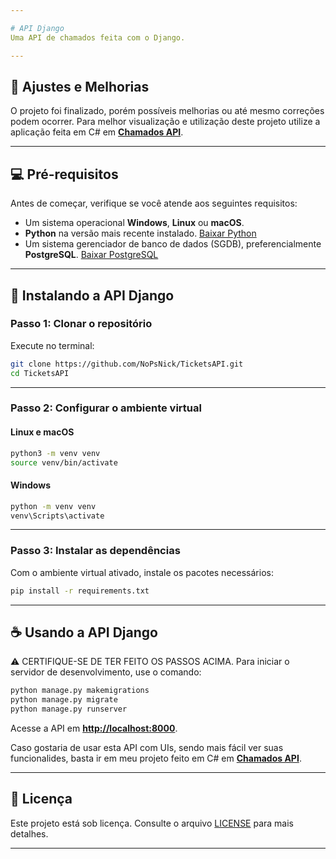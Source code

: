 ```yaml
---

# API Django
Uma API de chamados feita com o Django.

---
```


## 🚧 **Ajustes e Melhorias**

O projeto foi finalizado, porém possíveis melhorias ou até mesmo correções podem ocorrer.
Para melhor visualização e utilização deste projeto utilize a aplicação feita em C# em **[Chamados API](https://github.com/NoPsNick/ChamadosAPI)**.

---

## 💻 **Pré-requisitos**

Antes de começar, verifique se você atende aos seguintes requisitos:

- Um sistema operacional **Windows**, **Linux** ou **macOS**.
- **Python** na versão mais recente instalado. [Baixar Python](https://www.python.org/downloads/)  
- Um sistema gerenciador de banco de dados (SGDB), preferencialmente **PostgreSQL**. [Baixar PostgreSQL](https://www.postgresql.org/download/)  

---

## 🚀 **Instalando a API Django**

### **Passo 1: Clonar o repositório**

Execute no terminal:  

```bash
git clone https://github.com/NoPsNick/TicketsAPI.git
cd TicketsAPI
```

---

### **Passo 2: Configurar o ambiente virtual**

#### **Linux e macOS**

```bash
python3 -m venv venv
source venv/bin/activate
```

#### **Windows**

```bash
python -m venv venv
venv\Scripts\activate
```

---

### **Passo 3: Instalar as dependências**

Com o ambiente virtual ativado, instale os pacotes necessários:  

```bash
pip install -r requirements.txt
```

---

## ☕ **Usando a API Django**
⚠️ CERTIFIQUE-SE DE TER FEITO OS PASSOS ACIMA.
Para iniciar o servidor de desenvolvimento, use o comando:  

```bash
python manage.py makemigrations
python manage.py migrate
python manage.py runserver
```

Acesse a API em **[http://localhost:8000](http://localhost:8000)**.

Caso gostaria de usar esta API com UIs, sendo mais fácil ver suas funcionalides, basta ir em meu projeto feito em C# em **[Chamados API](https://github.com/NoPsNick/ChamadosAPI)**.

---

## 📝 **Licença**

Este projeto está sob licença. Consulte o arquivo [LICENSE](LICENSE) para mais detalhes.

---
